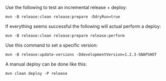 
Use the following to test an incremental release + deploy:

```
mvn -B release:clean release:prepare -DdryRun=true
```

If everything seems successful the following will actual perform a deploy:

```
mvn -B release:clean release:prepare release:perform
```

Use this command to set a specific version:

```
mvn -B release:update-versions -DdevelopmentVersion=1.2.3-SNAPSHOT
```

A manual deploy can be done like this:

```
mvn clean deploy -P release
```
